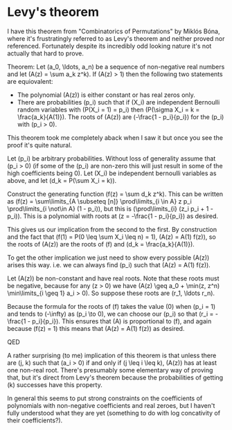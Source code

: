 # Levy's theorem

I have this theorem from "Combinatorics of Permutations" by Miklós Bóna, where it's frustratingly referred to as Levy's theorem and neither proved nor referenced.
Fortunately despite its incredibly odd looking nature it's not actually that hard to prove.

Theorem: Let \(a_0, \ldots, a_n\) be a sequence of non-negative real numbers and let \(A(z) = \sum a_k z^k\).
If \(A(z) > 1\) then the following two statements are equiovalent:

* The polynomial \(A(z)\) is either constant or has real zeros only.
* There are probabilities \(p_i\) such that if \(X_i\) are independent Bernoulli random variables with \(P(X_i = 1) = p_i\) then \(P(\sigma X_i = k = \frac{a_k}{A(1)}\). The roots of \(A(z)\) are \(-\frac{1 - p_i}{p_i}\) for the \(p_i\) with \(p_i > 0\). 

This theorem took me completely aback when I saw it but once you see the proof it's quite natural.

Let \(p_i\) be arbitrary probabilities. Without loss of generality assume that \(p_i > 0\) (if some of the \(p_i\) are non-zero this will just result in some of the high coefficients being 0\).
Let \(X_i\) be independent bernoulli variables as above, and let \(d_k = P(\sum X_i = k)\).

Construct the generating function \(f(z) = \sum d_k z^k\).
This can be written as \(f(z) = \sum\limits_{A \subseteq [n]} \prod\limits_{i \in A} z p_i  \prod\limits_{i \not\in A} (1 - p_i)\),
but this is \(\prod\limits_{i} (z_i p_i + 1 - p_i)\).
This is a polynomial with roots at \(z = -\frac{1 - p_i}{p_i}\) as desired.

This gives us our implication from the second to the first. By construction and the fact that \(f(1) = P(0 \leq \sum X_i \leq n) = 1\), \(A(z) = A(1) f(z)\),
so the roots of \(A(z)\) are the roots of \(f\) and \(d_k = \frac{a_k}{A(1)}\).

To get the other implication we just need to show every possible \(A(z)\) arises this way.
i.e. we can always find \(p_i\) such that \(A(z) = A(1) f(z)\).

Let \(A(z)\) be non-constant and have real roots. Note that these roots must be negative, because for any \(z > 0\) we have \(A(z) \geq a_0 + \min(z, z^n) \min\limits_{i \geq 1} a_i > 0\).
So suppose these roots are \(r_1, \ldots r_n\).

Because the formula for the roots of \(f\) takes the value \(0\) when \(p_i = 1\) and tends to \(-\infty\) as \(p_i \to 0\),
we can choose our \(p_i\) so that \(r_i = -\frac{1 - p_i}{p_i}\).
This ensures that \(A\) is proportional to \(f\), and again because \(f(z) = 1\) this means that \(A(z) = A(1) f(z)\) as desired.

QED

A rather surprising (to me) implication of this theorem is that unless there are \(j, k\) such that \(a_i > 0\) if and only if \(j \leq i \leq k\),
\(A(z)\) has at least one non-real root.
There's presumably some elementary way of proving that, but it's direct from Levy's theorem because the probabilities of getting \(k\) successes have this property.

In general this seems to put strong constraints on the coefficients of polynomials with non-negative coefficients and real zeroes, but I haven't fully understood what they are yet (something to do with log concativity of their coefficients?).
